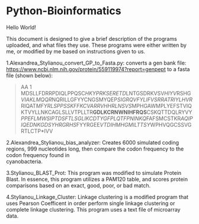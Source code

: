 # Python-Bioinformatics

Hello World!

This document is designed to give a brief description of the programs uploaded, and what files they use. These programs were either written by me, or modified by me based on instructions given to us.

1.Alexandrea_Stylianou_convert_GP_to_Fasta.py:
  converts a gen bank file: https://www.ncbi.nlm.nih.gov/protein/559119974?report=genpept to a fasta file (shown below):
>AA 1 
MDSLLFDRRPDIQLPPQSC*HKYPRKSERETD*LNTGSDRKVSV*HIYV*RSHG*VIAKLMQQR*NQRILLGFYYCNGSMYQEP*SIGRQVFYLIFVSRRATRIYLHVR*RIQAT*MFYRLSPPSSKFFKCVARRVHHRLNSVS*MPHGAWMPLYEFSTVIQKTVYLLNKCAGLSLLVTPLLTR**GDLKCRNWNIHFRQS**CSKQTTDQLRYVY*PPEFLMWSIPTDSFTLSGLIKCDTYGFPLQTFPNINKQ*FAFSMCSTKR*AQIPIQEDNKGDSYHRGRHS*FYYRGEE*VTDIHMHGMILTTSY*WPHVQGCSSVGRTLCTP*IVV

2.Alexandrea_Stylianou_bias_analyzer: 
  Creates 6000 simulated coding regions, 999 nucleotides long, then compare the codon frequency to the codon frequency found in      
  cyanobacteria. 
  
3.Stylianou_BLAST_Prot:
  This program was modified to simulate Protein Blast. In essence, this program utilizes a PAM120 table, and scores protein comparisons based on an exact, good, poor, or bad match. 

4.Stylianou_Linkage_Cluster:
  Linkage clustering is a modified program that uses Pearson Coefficent in order perform single linkage clustering or complete linkage clustering. This program uses a text file of microarray data.  
